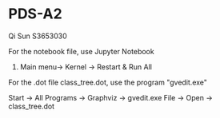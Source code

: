 # PDS-A2
  
Qi Sun S3653030

For the notebook file, use Jupyter Notebook
1. Main menu-> Kernel -> Restart & Run All

For the .dot file class_tree.dot, use the program "gvedit.exe"

Start -> All Programs -> Graphviz -> gvedit.exe
File -> Open -> class_tree.dot
